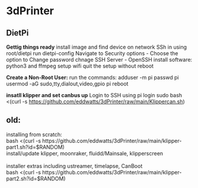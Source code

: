 # 3dPrinter<br>

<h2>DietPi</h2>

<b>Gettig things ready</b>
install image and find device on network
SSh in using root/dietpi
run dietpi-config
Navigate to Security options - Choose the option to Change password
chnage SSH Server - OpenSSH
install software: python3 and ffmpeg
setup wifi
quit the setup without reboot

<b>Create a Non-Root User:</b>
run the commands:
adduser -m pi
passwd pi
usermod -aG sudo,tty,dialout,video,gpio pi
reboot

<b>insatll klipper and set canbus up</b>
Login to SSH using pi login
sudo bash <(curl -s https://github.com/eddwatts/3dPrinter/raw/main/Klippercan.sh)


<h2>old:</h2>
installing from scratch:<br>
bash <(curl -s https://github.com/eddwatts/3dPrinter/raw/main/klipper-part1.sh?id=$RANDOM)<br>
install/update klipper, moonraker, fluidd/Mainsale, klipperscreen<br>
<br>
installer extras including ustreamer, timelapse, CanBoot<br>
bash <(curl -s https://github.com/eddwatts/3dPrinter/raw/main/klipper-part2.sh?id=$RANDOM)<br>
